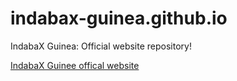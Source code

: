 # indabax-guinea.github.io

IndabaX Guinea: Official website repository!

[IndabaX Guinee offical website](https://www.indabaxgn.org/)
